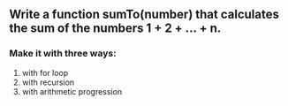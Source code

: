 ## Write a function sumTo(number) that calculates the sum of the numbers 1 + 2 + ... + n.

### Make it with three ways:
1. with for loop
2. with recursion
3. with arithmetic progression
